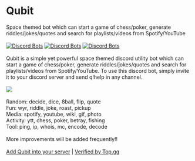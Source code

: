 # Qubit
Space themed bot which can start a game of chess/poker, generate riddles/jokes/quotes and search for playlists/videos from Spotify/YouTube</br></br>
[![Discord Bots](https://top.gg/api/widget/status/826031374766440459.svg)](https://top.gg/bot/826031374766440459)
[![Discord Bots](https://top.gg/api/widget/servers/826031374766440459.svg)](https://top.gg/bot/826031374766440459)
[![Discord Bots](https://top.gg/api/widget/owner/826031374766440459.svg)](https://top.gg/bot/826031374766440459)</br></br>
Qubit is a simple yet powerful space themed discord utility bot which can start a game of chess/poker, generate riddles/jokes/quotes and search for playlists/videos from Spotify/YouTube. To use this discord bot, simply invite it to your discord server and send q!help in any channel.</br></br>
![](https://cdn.discordapp.com/attachments/727146283097260084/873224490425913374/demo.gif)</br></br>
Random: decide, dice, 8ball, flip, quote</br>
Fun: wyr, riddle, joke, roast, pickup</br>
Media: spotify, youtube, wiki, gif, photo</br>
Activity: ytt, chess, poker, betray, fishing</br>
Tool: ping, ip, whois, mc, encode, decode</br></br>
More improvements will be added frequently!!</br></br>
 [Add Qubit into your server](https://dsc.gg/qubit) | [Verified by Top.gg](https://top.gg/bot/826031374766440459)
